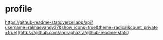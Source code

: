 # profile
https://github-readme-stats.vercel.app/api?username=rakhaevandy27&show_icons=true&theme=radical&count_private=true)](https://github.com/anuraghazra/github-readme-stats)
